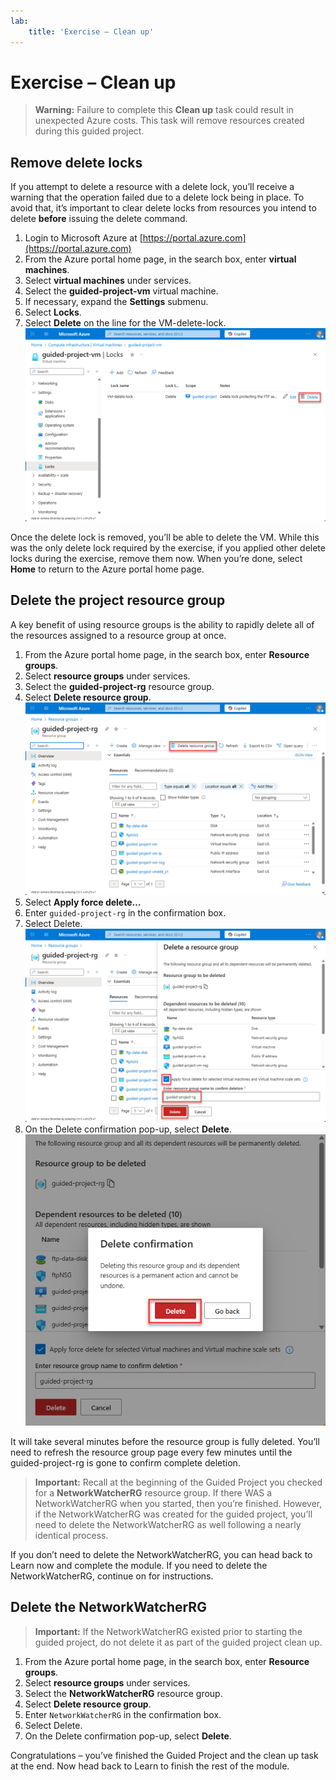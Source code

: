 ```yaml
---
lab:
    title: 'Exercise – Clean up'
---
```

# Exercise – Clean up
> **Warning:** Failure to complete this **Clean up** task could result in unexpected Azure costs. This task will remove resources created during this guided project.

## Remove delete locks
If you attempt to delete a resource with a delete lock, you’ll receive a warning that the operation failed due to a delete lock being in place. To avoid that, it’s important to clear delete locks from resources you intend to delete **before** issuing the delete command.
1.	Login to Microsoft Azure at [https://portal.azure.com](https://portal.azure.com)
2.	From the Azure portal home page, in the search box, enter **virtual machines**.
3.	Select **virtual machines** under services.
4.	Select the **guided-project-vm** virtual machine.
5.	If necessary, expand the **Settings** submenu.
6.	Select **Locks**.
7.	Select **Delete** on the line for the VM-delete-lock.
![Screenshot of the virtual machine locks page with the Delete button highlighted.](./Media/virtual-machine-locks-delete.png)

Once the delete lock is removed, you’ll be able to delete the VM. While this was the only delete lock required by the exercise, if you applied other delete locks during the exercise, remove them now. When you’re done, select **Home** to return to the Azure portal home page.

## Delete the project resource group
A key benefit of using resource groups is the ability to rapidly delete all of the resources assigned to a resource group at once.
1.	From the Azure portal home page, in the search box, enter **Resource groups**.
2.	Select **resource groups** under services.
3.	Select the **guided-project-rg** resource group.
4.	Select **Delete resource group**.
![Screenshot of the resource group page with Delete resource group highlighted.](./Media/resource-group-delete.png)
5.	Select **Apply force delete…**
6.	Enter `guided-project-rg` in the confirmation box.
7.	Select Delete.
![Screenshot of the delete a resource group page with the force delete option checked, the name filled in, and the delete button highlighted.](./Media/resource-group-force-delete.png)
8.	On the Delete confirmation pop-up, select **Delete**.
![Screenshot of the confirmation dialogue box when deleting a resource group with the delete button highlighted.](./Media/delete-confirmation.png)

It will take several minutes before the resource group is fully deleted. You’ll need to refresh the resource group page every few minutes until the guided-project-rg is gone to confirm complete deletion.

> **Important:** Recall at the beginning of the Guided Project you checked for a **NetworkWatcherRG** resource group. If there WAS a NetworkWatcherRG when you started, then you’re finished. However, if the NetworkWatcherRG was created for the guided project, you’ll need to delete the NetworkWatcherRG as well following a nearly identical process.

If you don’t need to delete the NetworkWatcherRG, you can head back to Learn now and complete the module. If you need to delete the NetworkWatcherRG, continue on for instructions.

## Delete the NetworkWatcherRG

> **Important:** If the NetworkWatcherRG existed prior to starting the guided project, do not delete it as part of the guided project clean up.

1.	From the Azure portal home page, in the search box, enter **Resource groups**.
2.	Select **resource groups** under services.
3.	Select the **NetworkWatcherRG** resource group.
4.	Select **Delete resource group**.
5.	Enter `NetworkWatcherRG` in the confirmation box.
6.	Select Delete.
7.	On the Delete confirmation pop-up, select **Delete**.

Congratulations – you’ve finished the Guided Project and the clean up task at the end. Now head back to Learn to finish the rest of the module.

